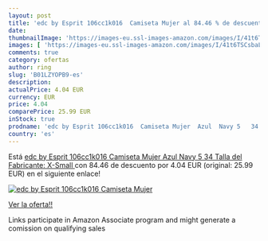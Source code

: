 ```yaml
---
layout: post
title: 'edc by Esprit 106cc1k016  Camiseta Mujer al 84.46 % de descuento'
date: 
thumbnailImage: 'https://images-eu.ssl-images-amazon.com/images/I/41t6TSCsbaL._SL200_.jpg'
images: [ 'https://images-eu.ssl-images-amazon.com/images/I/41t6TSCsbaL._SL200_.jpg' ]
comments: true
category: ofertas
author: ring
slug: 'B01LZYOPB9-es'
description:
actualPrice: 4.04 EUR
currency: EUR
price: 4.04
comparePrice: 25.99 EUR
inStock: true
prodname: 'edc by Esprit 106cc1k016  Camiseta Mujer  Azul  Navy 5   34  Talla del Fabricante: X-Small '
country: 'es'
---
```


Está [edc by Esprit 106cc1k016  Camiseta Mujer  Azul  Navy 5   34  Talla del Fabricante: X-Small ](https://www.amazon.es/dp/B01LZYOPB9/?tag=tolees-21) con 84.46 de descuento por 4.04 EUR (original: 25.99 EUR) en el siguiente enlace!

[![edc by Esprit 106cc1k016  Camiseta Mujer](https://images-eu.ssl-images-amazon.com/images/I/41t6TSCsbaL._SL200_.jpg)](https://www.amazon.es/dp/B01LZYOPB9/?tag=tolees-21)

[Ver la oferta!!](https://www.amazon.es/dp/B01LZYOPB9/?tag=tolees-21)

Links participate in Amazon Associate program and might generate a comission on qualifying sales


